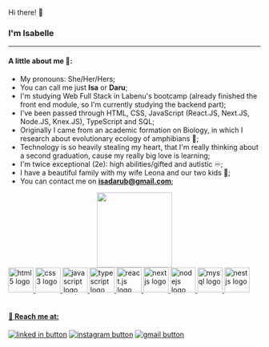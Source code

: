 Hi there! 👋
### I'm Isabelle 
<hr/>

#### A little about me 💁:
* My pronouns: She/Her/Hers;
* You can call me just **Isa** or **Daru**;
* I'm studying Web Full Stack in Labenu's bootcamp (already finished the front end module, so I'm currently studying the backend part);
* I've been passed through HTML, CSS, JavaScript (React.JS, Next.JS, Node.JS, Knex.JS), TypeScript and SQL;
* Originally I came from an academic formation on Biology, in which I research about evolutionary ecology of amphibians 🐸;
* Technology is so heavily stealing my heart, that I'm really thinking about a second graduation, cause my really big love is learning;
* I'm twice exceptional (2e):  high abilities/gifted and autistic ♾️;
* I have a beautiful family with my wife Leona and our two kids 💜;
* You can contact me on **isadarub@gmail.com**;

<div align="center">
  <a href="https://github.com/isadarub">
  <img height="150em" src="https://github-readme-stats.vercel.app/api?username=isadarub&show_icons=true&theme=synthwave&include_all_commits=true&count_private=true"/>
</div>
<div>
  <img width="50px" alt="html5 logo" src="https://cdn.jsdelivr.net/gh/devicons/devicon/icons/html5/html5-original.svg" />
  <img width="50px" alt="css3 logo" src="https://cdn.jsdelivr.net/gh/devicons/devicon/icons/css3/css3-original.svg" />
  <img width="50px" alt="javascript logo" src="https://cdn.jsdelivr.net/gh/devicons/devicon/icons/javascript/javascript-original.svg" />
  <img width="50px" alt="typescript logo" src="https://cdn.jsdelivr.net/gh/devicons/devicon/icons/typescript/typescript-original.svg" />
  <img width="50px" alt="react.js logo" src="https://cdn.jsdelivr.net/gh/devicons/devicon/icons/react/react-original.svg" />
  <img width="50px" alt="nextjs logo" src="https://cdn.jsdelivr.net/gh/devicons/devicon/icons/nextjs/nextjs-original.svg" />
  <img width="50px" alt="nodejs logo" src="https://cdn.jsdelivr.net/gh/devicons/devicon/icons/nodejs/nodejs-original.svg" />
  <img width="50px" alt="mysql logo" src="https://cdn.jsdelivr.net/gh/devicons/devicon/icons/mysql/mysql-original-wordmark.svg" />
  <img width="50px" alt="nestjs logo" src="https://cdn.jsdelivr.net/gh/devicons/devicon/icons/nestjs/nestjs-plain.svg" />
</div>
<br/>

#### 🧭 Reach me at:

<div>
  <a href="https://www.linkedin.com/in/isadarub/" target="_blank" rel="noopener"><img alt="linked in button" src="https://img.shields.io/badge/LinkedIn-0077B5?style=for-the-badge&logo=linkedin&logoColor=white" /></a>
  <a href="https://www.instagram.com/daruisabelle" target="_blank" rel="noopener"><img alt="instagram button" src="https://img.shields.io/badge/Instagram-E4405F?style=for-the-badge&logo=instagram&logoColor=white" /></a>
  <a href="mailto:isadarub@gmail.com" target="_blank" rel="noopener"><img alt="gmail button" src="https://img.shields.io/badge/Gmail-D14836?style=for-the-badge&logo=gmail&logoColor=white" /></a>
</div>
